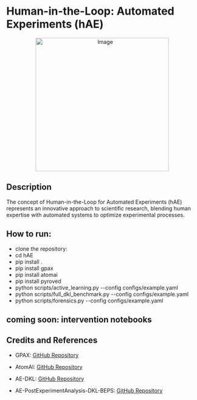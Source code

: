 # Human-in-the-Loop: Automated Experiments (hAE)

<div style="text-align:center">
  <img src="assets/AE.png" alt="Image" width="350" height="350">
</div>

## Description

The concept of Human-in-the-Loop for Automated Experiments (hAE) represents an innovative approach to scientific research, blending human expertise with automated systems to optimize experimental processes. 

## How to run:
- clone the repository:
- cd hAE
- pip install .
- pip install gpax
- pip install atomai
- pip install pyroved
- python scripts/active_learning.py --config configs/example.yaml
- python scripts/full_dkl_benchmark.py --config configs/example.yaml
- python scripts/forensics.py --config configs/example.yaml

## coming soon: intervention notebooks

## Credits and References

- GPAX: [GitHub Repository](https://github.com/ziatdinovmax/gpax/tree/main/gpax)
  
- AtomAI:  [GitHub Repository](https://github.com/pycroscopy/atomai)
  
- AE-DKL:  [GitHub Repository](https://github.com/kevinroccapriore/AE-DKL)
  
- AE-PostExperimentAnalysis-DKL-BEPS:  [GitHub Repository](https://github.com/yongtaoliu/AE-PostExperimentAnalysis-DKL-BEPS)


